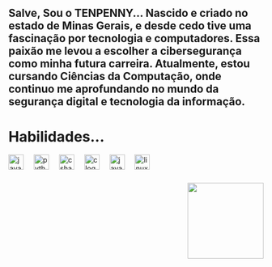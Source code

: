 <h2 align="left">Salve, Sou o TENPENNY...
Nascido e criado no estado de Minas Gerais, e desde cedo tive uma fascinação por tecnologia e computadores. Essa paixão me levou a escolher a cibersegurança como minha futura carreira. Atualmente, estou cursando Ciências da Computação, onde continuo me aprofundando no mundo da segurança digital e tecnologia da informação.
</h2>

###

<div align="left">
  <h1>Habilidades...</h1>
  <img src="https://cdn.jsdelivr.net/gh/devicons/devicon/icons/javascript/javascript-original.svg" height="30" alt="javascript logo"  />
  <img width="12" />
  <img src="https://cdn.jsdelivr.net/gh/devicons/devicon/icons/python/python-original.svg" height="30" alt="python logo"  />
  <img width="12" />
  <img src="https://cdn.jsdelivr.net/gh/devicons/devicon/icons/csharp/csharp-original.svg" height="30" alt="csharp logo"  />
  <img width="12" />
  <img src="https://cdn.jsdelivr.net/gh/devicons/devicon/icons/c/c-original.svg" height="30" alt="c logo"  />
  <img width="12" />
  <img src="https://cdn.jsdelivr.net/gh/devicons/devicon/icons/java/java-original.svg" height="30" alt="java logo"  />
  <img width="12" />
  <img src="https://cdn.jsdelivr.net/gh/devicons/devicon/icons/linux/linux-original.svg" height="30" alt="linux logo"  />
</div>

###

<img align="right" height="150" src="https://i.pinimg.com/originals/cd/04/aa/cd04aaa46d788fc6ef93fb9e2e7cb864.gif"  />

